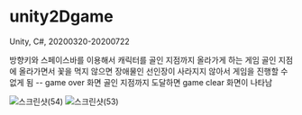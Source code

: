 # unity2Dgame
Unity, C#, 20200320-20200722

방향키와 스페이스바를 이용해서 캐릭터를 골인 지점까지 올라가게 하는 게임
골인 지점에 올라가면서 꽃을 먹지 않으면 장애물인 선인장이 사라지지 않아서 게임을 진행할 수 없게 됨 -- game over 화면
골인 지점까지 도달하면 game clear 화면이 나타남

![스크린샷(54)](https://user-images.githubusercontent.com/56014948/88146347-b4b0b000-cc36-11ea-9e7b-f76d945f3816.png)
![스크린샷(53)](https://user-images.githubusercontent.com/56014948/88146353-b67a7380-cc36-11ea-8a60-f6470210cf6a.png)
